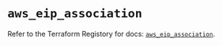 # `aws_eip_association`

Refer to the Terraform Registory for docs: [`aws_eip_association`](https://registry.terraform.io/providers/hashicorp/aws/4.65.0/docs/resources/eip_association).
